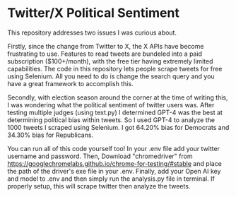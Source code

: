 # Twitter/X Political Sentiment

This repository addresses two issues I was curious about.

Firstly, since the change from Twitter to X, the X APIs have become frustrating to use. Features to read tweets are bundeled into a paid subscription ($100+/month), with the free tier having extremely limited capabilities. The code in this repository lets people scrape tweets for free using Selenium. All you need to do is change the search query and you have a great framework to accomplish this.

Secondly, with election season around the corner at the time of writing this, I was wondering what the political sentiment of twitter users was. After testing multiple judges (using text.py) I determined GPT-4 was the best at determining political bias within tweets. So I used GPT-4 to analyze the 1000 tweets I scraped using Selenium. I got 64.20% bias for Democrats and 34.30% bias for Republicans.

You can run all of this code yourself too! In your .env file add your twitter username and password. Then, Download "chromedriver" from https://googlechromelabs.github.io/chrome-for-testing/#stable and place the path of the driver's exe file in your .env. Finally, add your Open AI key and model to .env and then simply run the analysis.py file in terminal. If properly setup, this will scrape twitter then analyze the tweets.
